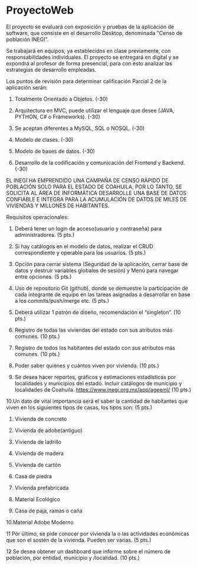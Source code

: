 # ProyectoWeb

El proyecto se evaluará con exposición y pruebas de la aplicación de software, que consiste en el desarrollo Desktop, denominada "Censo de población INEGI".

Se trabajará en equipos, ya establecidos en clase previamente, con responsabilidades individuales. El proyecto se entregará en digital y se expondrá al profesor de forma presencial, para con esto analizar las estrategias de desarrollo empleadas.

Los puntos de revisión para determinar calificación Parcial 2 de la aplicación serán:

1. Totalmente Orientado a Objetos. (-30)

2. Arquitectura en MVC, puede utilizar el lenguaje que desee (JAVA, PYTHON, C# o Frameworks). (-30)

3. Se aceptan diferentes a MySQL, SQL o NOSQL. (-30)

4. Modelo de clases. (-30)

5. Modelo de bases de datos. (-30)

6. Desarrollo de la codificación y comunicación del Frontend y Backend. (-30)

EL INEGI HA EMPRENDIDO UNA CAMPAÑA DE CENSO RÁPIDO DE POBLACIÓN SOLO PARA EL ESTADO DE COAHUILA, POR LO TANTO, SE SOLICITA AL ÁREA DE INFORMÁTICA DESARROLLE UNA BASE DE DATOS CONFIABLE E INTEGRA PARA LA ACUMULACIÓN DE DATOS DE MILES DE VIVIENDAS Y MILLONES DE HABITANTES.

Requisitos operacionales:

1. Deberá tener un login de acceso(usuario y contraseña) para administradores. (5 pts.)

2. Si hay catálogos en el modelo de datos, realizar el CRUD correspondiente y operable para los usuarios. (5 pts.)

3. Opción para cerrar sistema (Seguridad de la aplicación, cerrar base de datos y destruir variables globales de sesión) y Menú para navegar entre opciones. (5 pts.)

4. Uso de repositorio Git (github), donde se demuestre la participación de cada integrante de equipo en las tareas asignadas a desarrollar en base a los commits/push/merge etc. (5 pts.)

5. Deberá utilizar 1 patrón de diseño, recomendación el “singleton”. (10 pts.)

6. Registro de todas las viviendas del estado con sus atributos más comunes. (10 pts.)

7. Registro de todos los habitantes del estado con sus atributos más comunes. (10 pts.)

8. Poder saber quiénes y cuántos viven por vivienda. (10 pts.)

9. Se desea hacer reportes, gráficos y estimaciones estadísticas por localidades y municipios del estado. Incluir catálogos de municipio y localidades de Coahuila. https://www.inegi.org.mx/app/ageeml/ (10 pts.)

10.Un dato de vital importancia será el saber la cantidad de habitantes que viven en los siguientes tipos de casas, los tipos son: (5 pts.)

1. Vivienda de concreto

2. Vivienda de adobe(antiguo)

3. Vivienda de ladrillo

4. Vivienda de madera

5. Vivienda de cartón

6. Casa de piedra

7. Vivienda prefabricada

8. Material Ecológico

9. Casa de paja, ramas o caña

10.Material Adobe Moderno

11 Por último, se pide conocer por vivienda la o las actividades económicas que son el sostén de la vivienda. Pueden ser varias. (5 pts.)

12 Se desea obtener un dashboard que informe sobre el número de población, por entidad, municipio y /localidad. (10 pts.)
